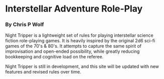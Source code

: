 
# Interstellar Adventure Role-Play
### By Chris P Wolf

Night Tripper is a lightweight set of rules for playing interstellar science fiction role-playing games. It is heavily inspired by the original 2d6 sci-fi games of the 70's & 80's. It attempts to capture the same spirit of improvisation and open-ended possibility, while greatly reducing bookkeeping and cognitive load on the referee.

Night Tripper is still in development, and this site will be updated with new features and revised rules over time.